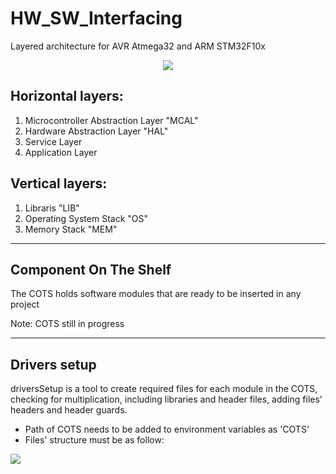 # HW_SW_Interfacing
Layered architecture for AVR Atmega32 and ARM STM32F10x

 <p align="center">
  <img  src="../media/layeredArch.png?raw=true">
</p>

## Horizontal layers:
1) Microcontroller Abstraction Layer "MCAL"
2) Hardware Abstraction Layer "HAL"
3) Service Layer
4) Application Layer 

## Vertical layers:
1) Libraris "LIB"
2) Operating System Stack "OS"
3) Memory Stack "MEM"

--- 
## Component On The Shelf
The COTS holds software modules that are ready to be inserted in any project

Note: COTS still in progress

---
## Drivers setup
driversSetup is a tool to create required files for each module in the COTS, checking for multiplication, including libraries and header files, adding files' headers and header guards.

- Path of COTS needs to be added to environment variables as 'COTS'
- Files' structure must be as follow:

 <p>
  <img  src="../media/filesStructure.PNG?raw=true">
</p>



